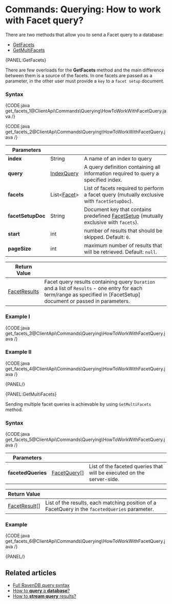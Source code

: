 # Commands: Querying: How to work with Facet query?

There are two methods that allow you to send a Facet query to a database:   
- [GetFacets](../../../client-api/commands/querying/how-to-work-with-facet-query#getfacets)    
- [GetMultiFacets](../../../client-api/commands/querying/how-to-work-with-facet-query#getmultifacets)   

{PANEL:GetFacets}

There are few overloads for the **GetFacets** method and the main difference between them is a source of the facets. In one facets are passed as a parameter, in the other user must provide a `key` to a `facet setup` document.

### Syntax

{CODE:java get_facets_1@ClientApi\Commands\Querying\HowToWorkWithFacetQuery.java /}

{CODE:java get_facets_2@ClientApi\Commands\Querying\HowToWorkWithFacetQuery.java /}

| Parameters | | |
| ------------- | ------------- | ----- |
| **index** | String | A name of an index to query |
| **query** | [IndexQuery](../../../glossary/index-query) | A query definition containing all information required to query a specified index. |
| **facets** | List<[Facet](../../../glossary/facet)> | List of facets required to perform a facet query (mutually exclusive with `facetSetupDoc`). |
| **facetSetupDoc** | String | Document key that contains predefined [FacetSetup](../../../glossary/facet-setup) (mutually exclusive with `facets`). |
| **start** | int | number of results that should be skipped. Default: `0`. |
| **pageSize** | int | maximum number of results that will be retrieved. Default: `null`. |

| Return Value | |
| ------------- | ----- |
| [FacetResults](../../../glossary/facet-results) | Facet query results containing query `Duration` and a list of `Results` - one entry for each term/range as specified in [FacetSetup] document or passed in parameters. |

### Example I

{CODE:java get_facets_3@ClientApi\Commands\Querying\HowToWorkWithFacetQuery.java /}

### Example II

{CODE:java get_facets_4@ClientApi\Commands\Querying\HowToWorkWithFacetQuery.java /}

{PANEL/}

{PANEL:GetMultiFacets}

Sending multiple facet queries is achievable by using `GetMultiFacets` method.

### Syntax

{CODE:java get_facets_5@ClientApi\Commands\Querying\HowToWorkWithFacetQuery.java /}

| Parameters | | |
| ------------- | ------------- | ----- |
| **facetedQueries** | [FacetQuery](../../../glossary/facet-query)[] | List of the faceted queries that will be executed on the server-side. |

| Return Value | |
| ------------- | ----- |
| [FacetResult](../../../glossary/facet-results#facetresult)[] | List of the results, each matching position of a FacetQuery in  the `facetedQueries` parameter. |

### Example

{CODE:java get_facets_6@ClientApi\Commands\Querying\HowToWorkWithFacetQuery.java /}

{PANEL/}

## Related articles

- [Full RavenDB query syntax](../../../indexes/querying/full-query-syntax)   
- [How to **query** a **database**?](../../../client-api/commands/querying/how-to-query-a-database)   
- [How to **stream query** results?](../../../client-api/commands/querying/how-to-stream-query-results)   
